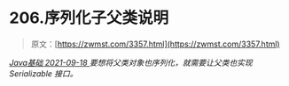<!--yml
category: 未分类
date: 0001-01-01 00:00:00
-->

# 206.序列化子父类说明

> 原文：[https://zwmst.com/3357.html](https://zwmst.com/3357.html)

   [ *Java基础* ](https://zwmst.com/java%e5%9f%ba%e7%a1%80)*[ <time datetime="2021-09-18T09:28:56+08:00"> 2021-09-18 </time> ](https://zwmst.com/3357.html)  要想将父类对象也序列化，就需要让父类也实现 Serializable 接口。*
